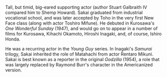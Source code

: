 <!-- Sachio Sakai -->

Tall, but timid, big-eared supporting actor (author Stuart Galbraith IV compared him to Shemp Howard). Sakai graduated from industrial vocational school, and was later accepted by Toho in the very first New Face class (along with actor Toshiro Mifune). He debuted in Kurosawa's _One Wonderful Sunday_ (1947), and would go on to appear in a number of films for Kurosawa, Kihachi Okamoto, Hiroshi Inagaki, and, of course, Ishiro Honda.

He was a recurring actor in the _Young Guy_ series. In Inagaki's _Samurai_ trilogy, Sakai inherited the role of Matahachi from actor Rentaro Mikuni. Sakai is best known as a reporter in the original _Godzilla_ (1954), a role that was largely replaced by Raymond Burr's character in the Americanized version.